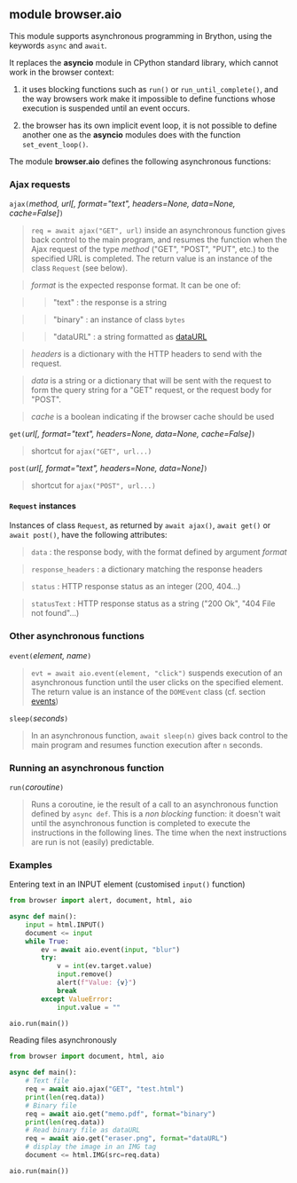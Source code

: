 module **browser.aio**
-----------------------

This module supports asynchronous programming in Brython, using the keywords
`async` and `await`.

It replaces the **asyncio** module in CPython standard library, which cannot
work in the browser context:

1. it uses blocking functions such as `run()` or `run_until_complete()`,
and the way browsers work make it impossible to define functions whose
execution is suspended until an event occurs.

2. the browser has its own implicit event loop, it is not possible to define
another one as the **asyncio** modules does with the function
`set_event_loop()`.

The module **browser.aio** defines the following asynchronous functions:

### Ajax requests

`ajax(`_method, url[, format="text", headers=None, data=None, cache=False]_`)`

> `req = await ajax("GET", url)` inside an asynchronous function gives back
> control to the main program, and resumes the function when the Ajax request
> of the type _method_ ("GET", "POST", "PUT", etc.) to the specified URL is
> completed. The return value is an instance of the class `Request` (see
> below).

> _format_ is the expected response format. It can be one of:

>> "text" : the response is a string

>> "binary" : an instance of class `bytes`

>> "dataURL" : a string formatted as
>> [dataURL](https://developer.mozilla.org/en-US/docs/Web/HTTP/Basics_of_HTTP/Data_URIs)

> _headers_ is a dictionary with the HTTP headers to send with the request.

> _data_ is a string or a dictionary that will be sent with the request to
> form the query string for a "GET" request, or the request body for "POST".

> _cache_ is a boolean indicating if the browser cache should be used

`get(`_url[, format="text", headers=None, data=None, cache=False]_`)`

> shortcut for `ajax("GET", url...)`

`post(`_url[, format="text", headers=None, data=None]_`)`

> shortcut for `ajax("POST", url...)`

#### `Request` instances

Instances of class `Request`, as returned by `await ajax()`, `await get()` or
`await post()`, have the following attributes:

> `data` : the response body, with the format defined by argument _format_

> `response_headers` : a dictionary matching the response headers

> `status` : HTTP response status as an integer (200, 404...)

> `statusText` : HTTP response status as a string ("200 Ok", "404 File not
> found"...)


### Other asynchronous functions

`event(`_element, name_`)`

> `evt = await aio.event(element, "click")` suspends execution of an
> asynchronous function until the user clicks on the specified element.
> The return value is an instance of the `DOMEvent` class (cf. section
> [events](../events.html))

`sleep(`_seconds_`)`

> In an asynchronous function, `await sleep(n)` gives back control to the main
> program and resumes function execution after `n` seconds.

### Running an asynchronous function

`run(`_coroutine_`)`

> Runs a coroutine, ie the result of a call to an asynchronous function
> defined by `async def`. This is a _non blocking_ function: it doesn't wait
> until the asynchronous function is completed to execute the instructions
> in the following lines. The time when the next instructions are run is
> not (easily) predictable.

### Examples

Entering text in an INPUT element (customised `input()` function)

```python
from browser import alert, document, html, aio

async def main():
    input = html.INPUT()
    document <= input
    while True:
        ev = await aio.event(input, "blur")
        try:
            v = int(ev.target.value)
            input.remove()
            alert(f"Value: {v}")
            break
        except ValueError:
            input.value = ""

aio.run(main())
```

Reading files asynchronously

```python
from browser import document, html, aio

async def main():
    # Text file
    req = await aio.ajax("GET", "test.html")
    print(len(req.data))
    # Binary file
    req = await aio.get("memo.pdf", format="binary")
    print(len(req.data))
    # Read binary file as dataURL
    req = await aio.get("eraser.png", format="dataURL")
    # display the image in an IMG tag
    document <= html.IMG(src=req.data)

aio.run(main())
```
